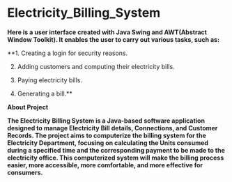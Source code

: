 # Electricity_Billing_System

**Here is a user interface created with Java Swing and AWT(Abstract Window Toolkit). It enables the user to carry out various tasks, such as:**

**1. Creating a login for security reasons.

2. Adding customers and computing their electricity bills.

3. Paying electricity bills.

4. Generating a bill.**


**About Project**

**The Electricity Billing System is a Java-based software application designed to manage Electricity Bill details, Connections, and Customer Records. The project aims to computerize the billing system for the Electricity Department, focusing on calculating the Units consumed during a specified time and the corresponding payment to be made to the electricity office. This computerized system will make the billing process easier, more accessible, more comfortable, and more effective for consumers.**

